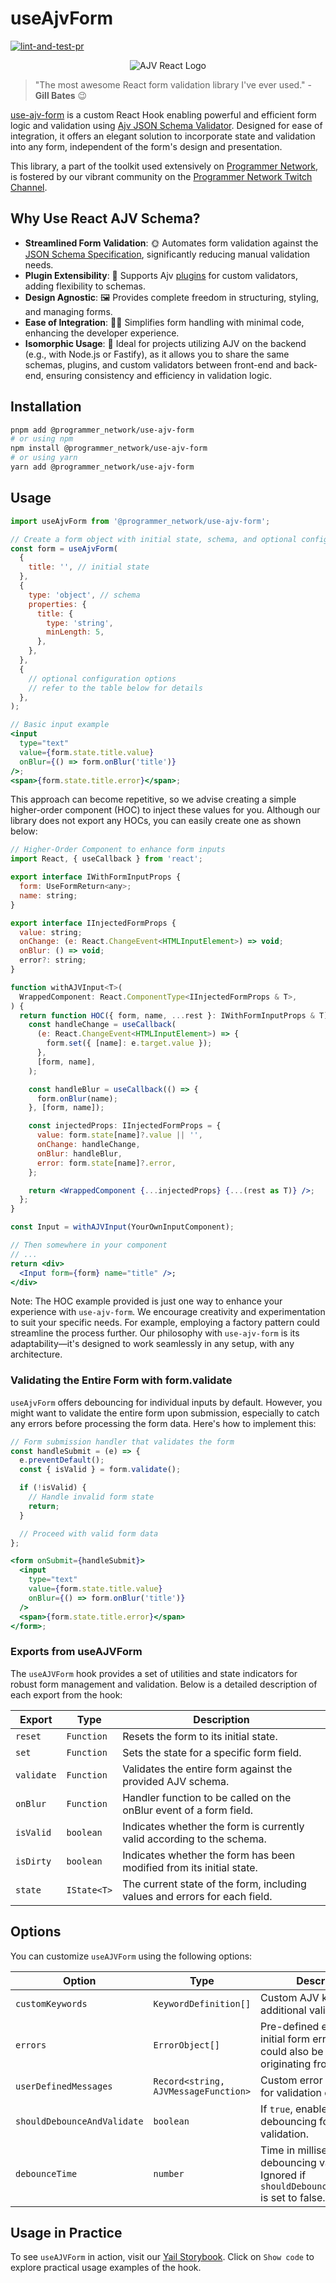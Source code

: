# useAjvForm

[![lint-and-test-pr](https://github.com/Programmer-Network/use-ajv-form/actions/workflows/lint-and-test.yaml/badge.svg)](https://github.com/Programmer-Network/use-ajv-form/actions/workflows/lint-and-test.yaml)

<p align="center" style="width:300px; margin: auto;">
  <img src="./assets/ajv-react.png" alt="AJV React Logo">
</p>

> "The most awesome React form validation library I've ever used." - **Gill Bates** 😉

[use-ajv-form](https://github.com/agjs/use-ajv-form) is a custom React Hook enabling powerful and efficient form logic and validation using [Ajv JSON Schema Validator](https://ajv.js.org/). Designed for ease of integration, it offers an elegant solution to incorporate state and validation into any form, independent of the form's design and presentation.

This library, a part of the toolkit used extensively on [Programmer Network](https://programmer.network/), is fostered by our vibrant community on the [Programmer Network Twitch Channel](https://twitch.tv/programmer_network).

## Why Use React AJV Schema?

- **Streamlined Form Validation**: 🌞 Automates form validation against the [JSON Schema Specification](https://json-schema.org/specification.html), significantly reducing manual validation needs.
- **Plugin Extensibility**: 🌃 Supports Ajv [plugins](https://ajv.js.org/packages/) for custom validators, adding flexibility to schemas.
- **Design Agnostic**: 🖼️ Provides complete freedom in structuring, styling, and managing forms.
- **Ease of Integration**: 🚴🏻 Simplifies form handling with minimal code, enhancing the developer experience.
- **Isomorphic Usage**: 🧙 Ideal for projects utilizing AJV on the backend (e.g., with Node.js or Fastify), as it allows you to share the same schemas, plugins, and custom validators between front-end and back-end, ensuring consistency and efficiency in validation logic.

## Installation

```bash
pnpm add @programmer_network/use-ajv-form
# or using npm
npm install @programmer_network/use-ajv-form
# or using yarn
yarn add @programmer_network/use-ajv-form
```

## Usage

```js
import useAjvForm from '@programmer_network/use-ajv-form';

// Create a form object with initial state, schema, and optional configuration
const form = useAjvForm(
  {
    title: '', // initial state
  },
  {
    type: 'object', // schema
    properties: {
      title: {
        type: 'string',
        minLength: 5,
      },
    },
  },
  {
    // optional configuration options
    // refer to the table below for details
  },
);
```

```jsx
// Basic input example
<input
  type="text"
  value={form.state.title.value}
  onBlur={() => form.onBlur('title')}
/>;
<span>{form.state.title.error}</span>;
```

This approach can become repetitive, so we advise creating a simple higher-order component (HOC) to inject these values for you. Although our library does not export any HOCs, you can easily create one as shown below:

```jsx
// Higher-Order Component to enhance form inputs
import React, { useCallback } from 'react';

export interface IWithFormInputProps {
  form: UseFormReturn<any>;
  name: string;
}

export interface IInjectedFormProps {
  value: string;
  onChange: (e: React.ChangeEvent<HTMLInputElement>) => void;
  onBlur: () => void;
  error?: string;
}

function withAJVInput<T>(
  WrappedComponent: React.ComponentType<IInjectedFormProps & T>,
) {
  return function HOC({ form, name, ...rest }: IWithFormInputProps & T) {
    const handleChange = useCallback(
      (e: React.ChangeEvent<HTMLInputElement>) => {
        form.set({ [name]: e.target.value });
      },
      [form, name],
    );

    const handleBlur = useCallback(() => {
      form.onBlur(name);
    }, [form, name]);

    const injectedProps: IInjectedFormProps = {
      value: form.state[name]?.value || '',
      onChange: handleChange,
      onBlur: handleBlur,
      error: form.state[name]?.error,
    };

    return <WrappedComponent {...injectedProps} {...(rest as T)} />;
  };
}

const Input = withAJVInput(YourOwnInputComponent);

// Then somewhere in your component
// ...
return <div>
  <Input form={form} name="title" />;
</div>

```

Note: The HOC example provided is just one way to enhance your experience with `use-ajv-form`. We encourage creativity and experimentation to suit your specific needs. For example, employing a factory pattern could streamline the process further. Our philosophy with `use-ajv-form` is its adaptability—it's designed to work seamlessly in any setup, with any architecture.

### Validating the Entire Form with form.validate

`useAjvForm` offers debouncing for individual inputs by default. However, you might want to validate the entire form upon submission, especially to catch any errors before processing the form data. Here's how to implement this:

```jsx
// Form submission handler that validates the form
const handleSubmit = (e) => {
  e.preventDefault();
  const { isValid } = form.validate();

  if (!isValid) {
    // Handle invalid form state
    return;
  }

  // Proceed with valid form data
};

<form onSubmit={handleSubmit}>
  <input
    type="text"
    value={form.state.title.value}
    onBlur={() => form.onBlur('title')}
  />
  <span>{form.state.title.error}</span>
</form>;
```

### Exports from useAJVForm

The `useAJVForm` hook provides a set of utilities and state indicators for robust form management and validation. Below is a detailed description of each export from the hook:

| Export     | Type        | Description                                                                |
| ---------- | ----------- | -------------------------------------------------------------------------- |
| `reset`    | `Function`  | Resets the form to its initial state.                                      |
| `set`      | `Function`  | Sets the state for a specific form field.                                  |
| `validate` | `Function`  | Validates the entire form against the provided AJV schema.                 |
| `onBlur`   | `Function`  | Handler function to be called on the onBlur event of a form field.         |
| `isValid`  | `boolean`   | Indicates whether the form is currently valid according to the schema.     |
| `isDirty`  | `boolean`   | Indicates whether the form has been modified from its initial state.       |
| `state`    | `IState<T>` | The current state of the form, including values and errors for each field. |

## Options

You can customize `useAJVForm` using the following options:

| Option                      | Type                                 | Description                                                                                             |
| --------------------------- | ------------------------------------ | ------------------------------------------------------------------------------------------------------- |
| `customKeywords`            | `KeywordDefinition[]`                | Custom AJV keywords for additional validation logic.                                                    |
| `errors`                    | `ErrorObject[]`                      | Pre-defined errors to set initial form errors. This could also be errors originating from your API.     |
| `userDefinedMessages`       | `Record<string, AJVMessageFunction>` | Custom error messages for validation errors.                                                            |
| `shouldDebounceAndValidate` | `boolean`                            | If `true`, enables debouncing for field validation.                                                     |
| `debounceTime`              | `number`                             | Time in milliseconds for debouncing validation. Ignored if `shouldDebounceAndValidate` is set to false. |

## Usage in Practice

To see `useAJVForm` in action, visit our [Yail Storybook](https://yail.programmer.network/?path=/docs/input-forms--docs). Click on `Show code` to explore practical usage examples of the hook.
